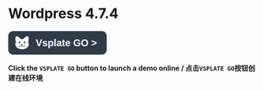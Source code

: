 # Wordpress 4.7.4

<a href="https://www.vsplate.com/?docker-compose=https://github.com/vsplate/dcenvs/wordpress/4.7.4"><img alt="VSPLATE GO" src="https://raw.githubusercontent.com/vsplate/images/master/vsgo_btn.png" width="200px"></a>

**Click the `VSPLATE GO` button to launch a demo online / 点击`VSPLATE GO`按钮创建在线环境**